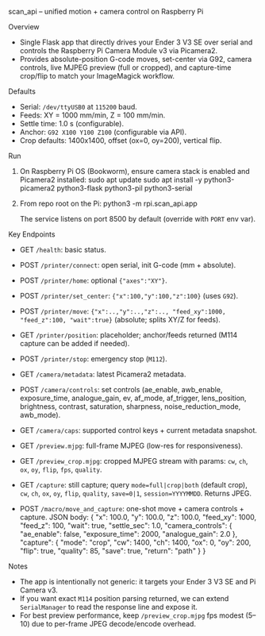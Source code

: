 scan_api – unified motion + camera control on Raspberry Pi

Overview
- Single Flask app that directly drives your Ender 3 V3 SE over serial and controls the Raspberry Pi Camera Module v3 via Picamera2.
- Provides absolute-position G-code moves, set-center via G92, camera controls, live MJPEG preview (full or cropped), and capture-time crop/flip to match your ImageMagick workflow.

Defaults
- Serial: `/dev/ttyUSB0` at `115200` baud.
- Feeds: XY = 1000 mm/min, Z = 100 mm/min.
- Settle time: 1.0 s (configurable).
- Anchor: `G92 X100 Y100 Z100` (configurable via API).
- Crop defaults: 1400x1400, offset (ox=0, oy=200), vertical flip.

Run
1) On Raspberry Pi OS (Bookworm), ensure camera stack is enabled and Picamera2 installed:
   sudo apt update
   sudo apt install -y python3-picamera2 python3-flask python3-pil python3-serial

2) From repo root on the Pi:
   python3 -m rpi.scan_api.app

   The service listens on port 8500 by default (override with `PORT` env var).

Key Endpoints
- GET `/health`: basic status.
- POST `/printer/connect`: open serial, init G-code (mm + absolute).
- POST `/printer/home`: optional `{"axes":"XY"}`.
- POST `/printer/set_center`: `{"x":100,"y":100,"z":100}` (uses `G92`).
- POST `/printer/move`: `{"x":..,"y":..,"z":.., "feed_xy":1000, "feed_z":100, "wait":true}` (absolute; splits XY/Z for feeds).
- GET `/printer/position`: placeholder; anchor/feeds returned (M114 capture can be added if needed).
- POST `/printer/stop`: emergency stop (`M112`).

- GET `/camera/metadata`: latest Picamera2 metadata.
- POST `/camera/controls`: set controls (ae_enable, awb_enable, exposure_time, analogue_gain, ev, af_mode, af_trigger, lens_position, brightness, contrast, saturation, sharpness, noise_reduction_mode, awb_mode).
 - GET `/camera/caps`: supported control keys + current metadata snapshot.

- GET `/preview.mjpg`: full-frame MJPEG (low-res for responsiveness).
- GET `/preview_crop.mjpg`: cropped MJPEG stream with params: `cw`, `ch`, `ox`, `oy`, `flip`, `fps`, `quality`.

- GET `/capture`: still capture; query `mode=full|crop|both` (default crop), `cw`, `ch`, `ox`, `oy`, `flip`, `quality`, `save=0|1`, `session=YYYYMMDD`. Returns JPEG.

- POST `/macro/move_and_capture`: one-shot move + camera controls + capture. JSON body:
  {
    "x": 100.0, "y": 100.0, "z": 100.0,
    "feed_xy": 1000, "feed_z": 100, "wait": true, "settle_sec": 1.0,
    "camera_controls": { "ae_enable": false, "exposure_time": 2000, "analogue_gain": 2.0 },
    "capture": { "mode": "crop", "cw": 1400, "ch": 1400, "ox": 0, "oy": 200, "flip": true, "quality": 85, "save": true, "return": "path" }
  }

Notes
- The app is intentionally not generic: it targets your Ender 3 V3 SE and Pi Camera v3.
- If you want exact `M114` position parsing returned, we can extend `SerialManager` to read the response line and expose it.
- For best preview performance, keep `/preview_crop.mjpg` fps modest (5–10) due to per-frame JPEG decode/encode overhead.

